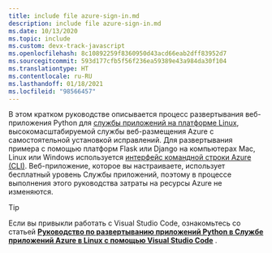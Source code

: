 ```yaml
---
title: include file azure-sign-in.md
description: include file azure-sign-in.md
ms.date: 10/13/2020
ms.topic: include
ms.custom: devx-track-javascript
ms.openlocfilehash: 8c10892259f8360950d43acd66eab2dff83952d7
ms.sourcegitcommit: 593d177cfb5f56f236ea59389e43a984da30f104
ms.translationtype: HT
ms.contentlocale: ru-RU
ms.lasthandoff: 01/18/2021
ms.locfileid: "98566457"
---
```

В этом кратком руководстве описывается процесс развертывания веб-приложения Python для [службы приложений на платформе Linux](/azure/app-service/overview#app-service-on-linux), высокомасштабируемой службы веб-размещения Azure с самостоятельной установкой исправлений. Для развертывания примера с помощью платформ Flask или Django на компьютерах Mac, Linux или Windows используется [интерфейс командной строки Azure (CLI)](/cli/azure/install-azure-cli). Веб-приложение, которое вы настраиваете, использует бесплатный уровень Службы приложений, поэтому в процессе выполнения этого руководства затраты на ресурсы Azure не изменяются.

> [!TIP]
> Если вы привыкли работать с Visual Studio Code, ознакомьтесь со статьей **[Руководство по развертыванию приложений Python в Службе приложений Azure в Linux с помощью Visual Studio Code](../../../python/tutorial-deploy-app-service-on-linux-01.md)** .